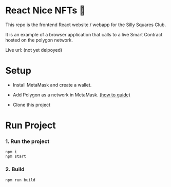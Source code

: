 # React Nice NFTs :page_with_curl:

This repo is the frontend React website / webapp for the Silly Squares Club.

It is an example of a browser application that calls to a live Smart Contract hosted on the polygon network.


Live url: (not yet delpoyed)


# Setup

- Install MetaMask and create a wallet.

- Add Polygon as a network in MetaMask. [(how to guide)](https://gravityfinance.medium.com/using-metamask-with-polygon-923f061054db)

- Clone this project

# Run Project

### 1. Run the project
```shell
npm i
npm start
```

### 2. Build
```shell
npm run build
```

